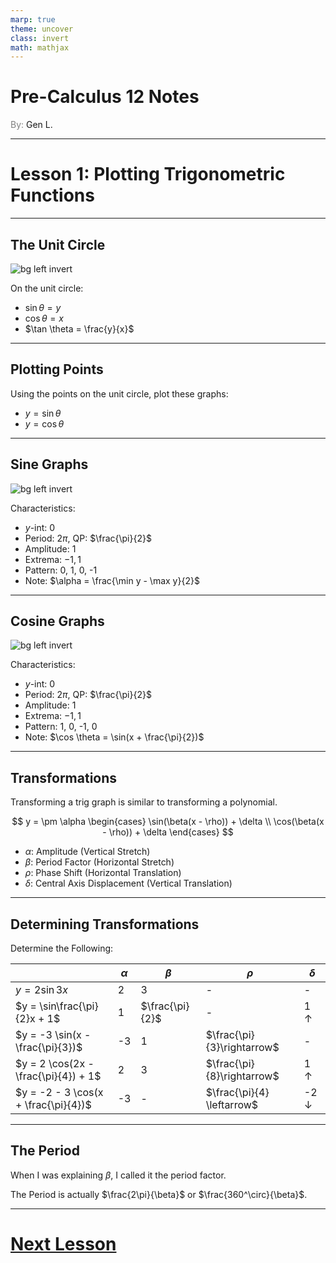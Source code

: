 ```yaml
---
marp: true
theme: uncover
class: invert
math: mathjax
---
```


# <!--fit--> Pre-Calculus 12 Notes
<span style="color:grey">By:</span> Gen L.

<!--_footer: In partnership with Hyperion University, 2024-->

---

# Lesson 1: Plotting Trigonometric Functions

---

## The Unit Circle

![bg left invert](https://assets-global.website-files.com/621ca7b6009267905d98302b/62f2b3b7b7b09276a4ad01f2_Unit%20Circle%20Degrees.gif)

On the unit circle:
* $\sin \theta = y$
* $\cos \theta = x$
* $\tan \theta = \frac{y}{x}$

---

## Plotting Points

Using the points on the unit circle, plot these graphs:

* $y = \sin \theta$
* $y = \cos \theta$

---

## Sine Graphs

![bg left invert](https://www.wikihow.com/images/thumb/f/f8/Graph-Sine-and-Cosine-Functions-Step-2.jpg/v4-460px-Graph-Sine-and-Cosine-Functions-Step-2.jpg.webp)

Characteristics:

* $y$-int: 0
* Period: $2\pi$, QP: $\frac{\pi}{2}$
* Amplitude: 1
* Extrema: $-1, 1$
* Pattern: 0, 1, 0, -1
* Note: $\alpha = \frac{\min y - \max y}{2}$

---

## Cosine Graphs

![bg left invert](https://www.varsitytutors.com/assets/vt-hotmath-legacy/hotmath_help/topics/graphing-cosine-function/cos-graph.gif)

Characteristics:

* $y$-int: 0
* Period: $2\pi$, QP: $\frac{\pi}{2}$
* Amplitude: 1
* Extrema: $-1, 1$
* Pattern: 1, 0, -1, 0
* Note: $\cos \theta = \sin(x + \frac{\pi}{2})$

---

## Transformations

Transforming a trig graph is similar to transforming a polynomial.

$$ y = \pm \alpha
    \begin{cases}
        \sin(\beta(x - \rho)) + \delta \\
        \cos(\beta(x - \rho)) + \delta
    \end{cases}
$$

* $\alpha$: Amplitude (Vertical Stretch)
* $\beta$: Period Factor (Horizontal Stretch)
* $\rho$: Phase Shift (Horizontal Translation)
* $\delta$: Central Axis Displacement (Vertical Translation)

---

## Determining Transformations

Determine the Following:

| | $\alpha$ | $\beta$ | $\rho$ | $\delta$ |
|-|----------|---------|--------|----------|
| $y = 2 \sin 3x$ | 2 | 3 | - | - |
| $y = \sin\frac{\pi}{2}x + 1$ | 1 | $\frac{\pi}{2}$ | - | 1 $\uparrow$ |
| $y = -3 \sin(x - \frac{\pi}{3})$ | -3 | 1 | $\frac{\pi}{3}\rightarrow$ | - |
| $y = 2 \cos(2x - \frac{\pi}{4}) + 1$ | 2 | 3 | $\frac{\pi}{8}\rightarrow$ | 1 $\uparrow$ |
| $y = -2 - 3 \cos(x + \frac{\pi}{4})$ | -3 | - | $\frac{\pi}{4} \leftarrow$ | -2 $\downarrow$ |

---

## The Period

When I was explaining $\beta$, I called it the period factor.

The Period is actually $\frac{2\pi}{\beta}$ or $\frac{360^\circ}{\beta}$.

---

# [Next Lesson](Lesson%202.html)
